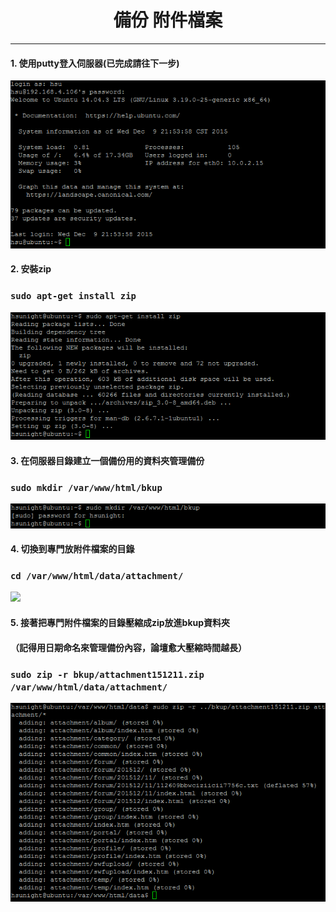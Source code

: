 # **<center>備份 附件檔案</center>**

---

#### 1. 使用putty登入伺服器(已完成請往下一步)
![](../img/inst_part1/part1_4.png)

#### 2. 安裝zip
### ```sudo apt-get install zip```
![](../img/bkup_part2/part2_1.png)

#### 3. 在伺服器目錄建立一個備份用的資料夾管理備份
### ```sudo mkdir /var/www/html/bkup```
![](../img/bkup_part2/part2_2.png)

#### 4. 切換到專門放附件檔案的目錄
### ```cd /var/www/html/data/attachment/```
![](../img/bkup_part2/part3_1.png)

#### 5. 接著把專門附件檔案的目錄壓縮成zip放進bkup資料夾
#### （記得用日期命名來管理備份內容，論壇愈大壓縮時間越長）
### ```sudo zip -r bkup/attachment151211.zip /var/www/html/data/attachment/```
![](../img/bkup_part3/part3_2.png)